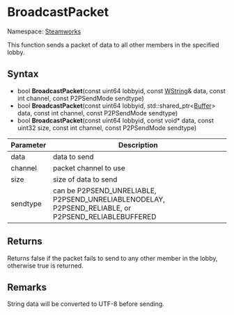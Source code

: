 # BroadcastPacket

Namespace: [Steamworks](Steamworks.md)

This function sends a packet of data to all other members in the specified lobby.

## Syntax

- bool **BroadcastPacket**(const uint64 lobbyid, const [WString](WString)& data, const int channel, const P2PSendMode sendtype)
- bool **BroadcastPacket**(const uint64 lobbyid, std::shared_ptr<[Buffer](Buffer.md)\> data, const int channel, const P2PSendMode sendtype)
- bool **BroadcastPacket**(const uint64 lobbyid, const void* data, const uint32 size, const int channel, const P2PSendMode sendtype)

| Parameter | Description |
|---|---|
| data | data to send |
| channel | packet channel to use |
| size | size of data to send |
| sendtype | can be P2PSEND_UNRELIABLE, P2PSEND_UNRELIABLENODELAY, P2PSEND_RELIABLE, or P2PSEND_RELIABLEBUFFERED |

## Returns

Returns false if the packet fails to send to any other member in the lobby, otherwise true is returned.

## Remarks

String data will be converted to UTF-8 before sending.
